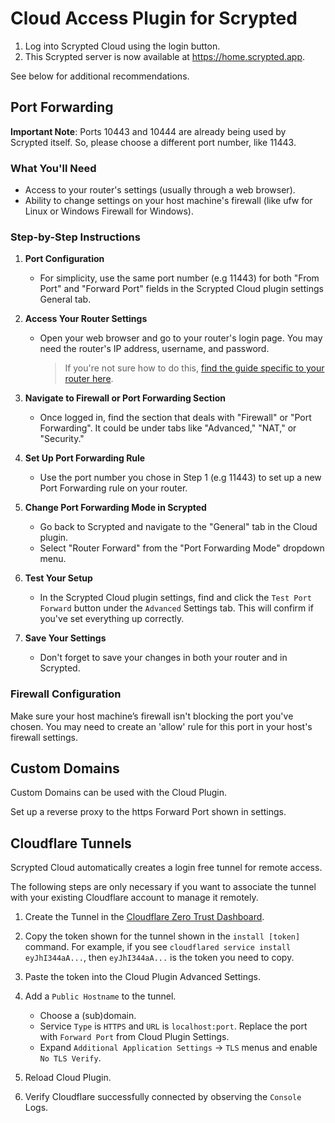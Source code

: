 # Cloud Access Plugin for Scrypted

1. Log into Scrypted Cloud using the login button.
2. This Scrypted server is now available at https://home.scrypted.app.

See below for additional recommendations.

## Port Forwarding
**Important Note**: Ports 10443 and 10444 are already being used by Scrypted itself. So, please choose a different port number, like 11443.

### What You'll Need
- Access to your router's settings (usually through a web browser).
- Ability to change settings on your host machine's firewall (like ufw for Linux or Windows Firewall for Windows).

### Step-by-Step Instructions

1. **Port Configuration**
   - For simplicity, use the same port number (e.g 11443) for both "From Port" and "Forward Port" fields in the Scrypted Cloud plugin settings General tab.
   
2. **Access Your Router Settings**  
   - Open your web browser and go to your router's login page. You may need the router's IP address, username, and password.  
     > If you're not sure how to do this, [find the guide specific to your router here](https://portforward.com/router.htm).

3. **Navigate to Firewall or Port Forwarding Section**  
   - Once logged in, find the section that deals with "Firewall" or "Port Forwarding". It could be under tabs like "Advanced," "NAT," or "Security."
  
4. **Set Up Port Forwarding Rule**
   - Use the port number you chose in Step 1 (e.g 11443) to set up a new Port Forwarding rule on your router.

5. **Change Port Forwarding Mode in Scrypted**
   - Go back to Scrypted and navigate to the "General" tab in the Cloud plugin.
   - Select "Router Forward" from the "Port Forwarding Mode" dropdown menu.
  
6. **Test Your Setup**
   - In the Scrypted Cloud plugin settings, find and click the `Test Port Forward` button under the `Advanced` Settings tab. This will confirm if you've set everything up correctly.

7. **Save Your Settings**
   - Don't forget to save your changes in both your router and in Scrypted.

### Firewall Configuration
Make sure your host machine’s firewall isn't blocking the port you've chosen. You may need to create an 'allow' rule for this port in your host's firewall settings.

## Custom Domains

Custom Domains can be used with the Cloud Plugin.

Set up a reverse proxy to the https Forward Port shown in settings.


## Cloudflare Tunnels

Scrypted Cloud automatically creates a login free tunnel for remote access.

The following steps are only necessary if you want to associate the tunnel with your existing Cloudflare account to manage it remotely.

1. Create the Tunnel in the [Cloudflare Zero Trust Dashboard](https://one.dash.cloudflare.com).
2. Copy the token shown for the tunnel shown in the `install [token]` command. For example, if you see `cloudflared service install eyJhI344aA...`, then `eyJhI344aA...` is the token you need to copy.
3. Paste the token into the Cloud Plugin Advanced Settings.
4. Add a `Public Hostname` to the tunnel.
    * Choose a (sub)domain.
    * Service `Type` is `HTTPS` and `URL` is `localhost:port`. Replace the port with `Forward Port` from Cloud Plugin Settings.
    * Expand `Additional Application Settings` -> `TLS` menus and enable `No TLS Verify`.

5. Reload Cloud Plugin.
6. Verify Cloudflare successfully connected by observing the `Console` Logs.
